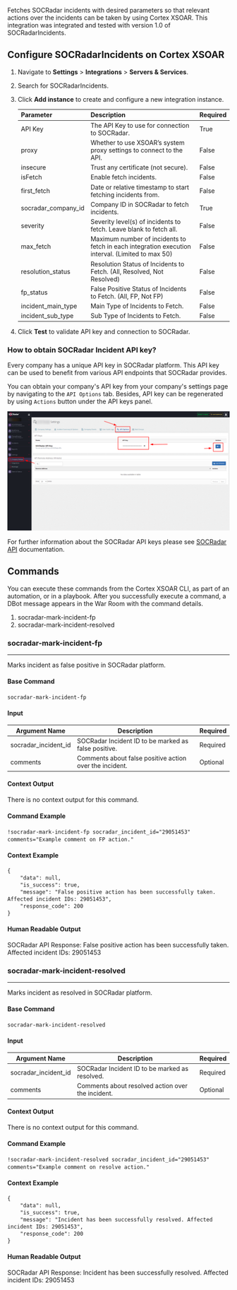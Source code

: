 Fetches SOCRadar incidents with desired parameters so that relevant actions over the incidents can be taken by using Cortex XSOAR.
This integration was integrated and tested with version 1.0 of SOCRadarIncidents.

## Configure SOCRadarIncidents on Cortex XSOAR

1. Navigate to **Settings** > **Integrations** > **Servers & Services**.
2. Search for SOCRadarIncidents.
3. Click **Add instance** to create and configure a new integration instance.

    | **Parameter** | **Description** | **Required** |
    | --- | --- | --- |
    | API Key | The API Key to use for connection to SOCRadar. | True |
    | proxy | Whether to use XSOAR’s system proxy settings to connect to the API. | False |
    | insecure | Trust any certificate (not secure). | False |
    | isFetch | Enable fetch incidents. | False |
    | first_fetch | Date or relative timestamp to start fetching incidents from. | False |
    | socradar_company_id | Company ID in SOCRadar to fetch incidents. | True |
    | severity | Severity level\(s\) of incidents to fetch. Leave blank to fetch all. | False |
    | max_fetch | Maximum number of incidents to fetch in each integration execution interval. (Limited to max 50) | False |
    | resolution_status | Resolution Status of Incidents to Fetch. (All, Resolved, Not Resolved) | False |
    | fp_status | False Positive Status of Incidents to Fetch. (All, FP, Not FP) | False |
    | incident_main_type | Main Type of Incidents to Fetch. | False |
    | incident_sub_type | Sub Type of Incidents to Fetch. | False |

4. Click **Test** to validate API key and connection to SOCRadar.

### How to obtain SOCRadar Incident API key?

Every company has a unique API key in SOCRadar platform. This API key can be used to benefit from
various API endpoints that SOCRadar provides. 

You can obtain your company's API key from your company's settings page by navigating to the 
`API Options` tab. Besides, API key can be regenerated by using `Actions` button under the API 
keys panel.

![api_key](../../doc_files/api_key.png) 

For further information about the SOCRadar API keys please see [SOCRadar API](https://platform.socradar.com/docs/api/intro/) documentation.

## Commands
You can execute these commands from the Cortex XSOAR CLI, as part of an automation, or in a playbook.
After you successfully execute a command, a DBot message appears in the War Room with the command details.

1. socradar-mark-incident-fp
2. socradar-mark-incident-resolved
### socradar-mark-incident-fp
***
Marks incident as false positive in SOCRadar platform.


#### Base Command

`socradar-mark-incident-fp`
#### Input

| **Argument Name** | **Description** | **Required** |
| --- | --- | --- |
| socradar_incident_id | SOCRadar Incident ID to be marked as false positive. | Required | 
| comments | Comments about false positive action over the incident. | Optional | 


#### Context Output

There is no context output for this command.

#### Command Example
```!socradar-mark-incident-fp socradar_incident_id="29051453" comments="Example comment on FP action." ```

#### Context Example
```
{
    "data": null,
    "is_success": true,
    "message": "False positive action has been successfully taken. Affected incident IDs: 29051453",
    "response_code": 200
}
```

#### Human Readable Output

SOCRadar API Response: False positive action has been successfully taken. Affected incident IDs: 29051453

### socradar-mark-incident-resolved
***
Marks incident as resolved in SOCRadar platform.


#### Base Command

`socradar-mark-incident-resolved`
#### Input

| **Argument Name** | **Description** | **Required** |
| --- | --- | --- |
| socradar_incident_id | SOCRadar Incident ID to be marked as resolved. | Required | 
| comments | Comments about resolved action over the incident. | Optional | 


#### Context Output

There is no context output for this command.

#### Command Example
```!socradar-mark-incident-resolved socradar_incident_id="29051453" comments="Example comment on resolve action." ```

#### Context Example
```
{
    "data": null,
    "is_success": true,
    "message": "Incident has been successfully resolved. Affected incident IDs: 29051453",
    "response_code": 200
}
```

#### Human Readable Output

SOCRadar API Response: Incident has been successfully resolved. Affected incident IDs: 29051453



